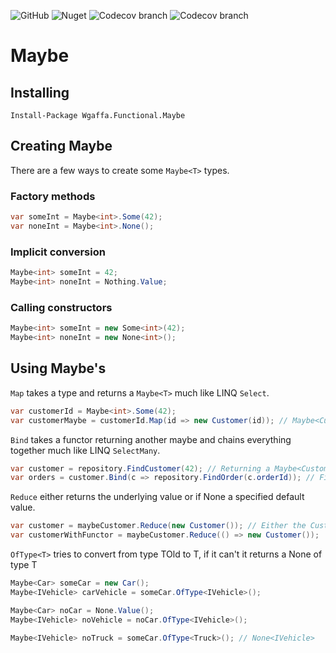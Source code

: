 ![GitHub](https://img.shields.io/github/license/wgaffa/wgaffa-functional-maybe) ![Nuget](https://img.shields.io/nuget/v/Wgaffa.Functional.Maybe) ![Codecov branch](https://img.shields.io/codecov/c/gh/wgaffa/wgaffa-functional-maybe/develop?label=coverage%20develop) ![Codecov branch](https://img.shields.io/codecov/c/gh/wgaffa/wgaffa-functional-maybe/master?label=coverage%20master)

# Maybe

## Installing
`Install-Package Wgaffa.Functional.Maybe`

## Creating Maybe
There are a few ways to create some `Maybe<T>` types.
### Factory methods
```csharp
var someInt = Maybe<int>.Some(42);
var noneInt = Maybe<int>.None();
```
### Implicit conversion
```csharp
Maybe<int> someInt = 42;
Maybe<int> noneInt = Nothing.Value;
```

### Calling constructors
```csharp
Maybe<int> someInt = new Some<int>(42);
Maybe<int> noneInt = new None<int>();
```

## Using Maybe's
`Map` takes a type and returns a `Maybe<T>` much like LINQ `Select`.
```csharp
var customerId = Maybe<int>.Some(42);
var customerMaybe = customerId.Map(id => new Customer(id)); // Maybe<Customer>
```

`Bind` takes a functor returning another maybe and chains everything together much like LINQ `SelectMany`.
```csharp
var customer = repository.FindCustomer(42); // Returning a Maybe<Customer>
var orders = customer.Bind(c => repository.FindOrder(c.orderId)); // FindOrder() returns a Maybe<Order>
```

`Reduce` either returns the underlying value or if None a specified default value.
```csharp
var customer = maybeCustomer.Reduce(new Customer()); // Either the Customer in maybeCustomer or a new default Customer
var customerWithFunctor = maybeCustomer.Reduce(() => new Customer());
```

`OfType<T>` tries to convert from type TOld to T, if it can't it returns a None of type T
```csharp
Maybe<Car> someCar = new Car();
Maybe<IVehicle> carVehicle = someCar.OfType<IVehicle>();

Maybe<Car> noCar = None.Value();
Maybe<IVehicle> noVehicle = noCar.OfType<IVehicle>();

Maybe<IVehicle> noTruck = someCar.OfType<Truck>(); // None<IVehicle>
```